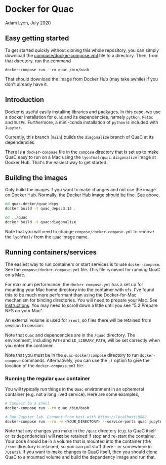 # Docker for Quac
Adam Lyon, July 2020

## Easy getting started

To get started quickly without cloning this whole repository, you can simply download the [compose/docker-compose.yml]([compose/docker-compose.yml](https://raw.githubusercontent.com/Fermilab-Quantum-Science/quac-docker/master/compose/docker-compose.yml)) file to a directory. Then, from that directory, run the command 
```
docker-compose run --rm quac /bin/bash
```

That should download the image from Docker Hub (may take awhile) if you don't already have it. 

## Introduction

Docker is useful easily installing libraries and packages. In this case, we use a docker installation for `QuaC` and its dependencies, namely `python`, `PetSc` and `SLEPc`. Furthermore, a mini-conda installation of `python` is included with `Jupyter`.

Currently, this branch (`main`) builds the `diagonalize` branch of QuaC at its dependencies. 

There is a `docker-compose` file in the `compose` directory that is set up to make QuaC easy to run on a Mac using the `lyonfnal/quac:diagonalize` image at Docker Hub. That's the easiest way to get started. 
 
## Building the images

Only build the images if you want to make changes and not use the image on Docker Hub. Normally, the Docker Hub image should be fine. See above. 

```bash
cd quac-docker/quac-deps
docker build -t quac_deps:3.13 .

cd ../quac
docker build -t quac:diagonalize
```

Note that you will need to change `compose/docker-compose.yml` to remove the `lyonfnal/` from the `quac` image name. 

## Running containers/services

The easiest way to run containers or start services is to use `docker-compose`. See the `compose/docker-compose.yml` file. This file is meant for running QuaC on a Mac. 

For maximum performance, the `docker-compose.yml` has a set up for mounting your Mac home directory into the container with `nfs`. I've found this to be much more performant than using the Docker-for-Mac mechanism for binding directories. You will need to prepare your Mac. See [instructions](https://github.com/lyon-fnal/devenv/blob/master/README.md#52-prepare-nfs-on-your-mac). You may need to scroll down a little until you see "5.2 Prepare NFS on your Mac".

An external volume is used for `/root`, so files there will be retained from session to session. 

Note that `Quac` and depencencies are in the `/quac` directory. The environment, including `PATH` and `LD_LIBRARY_PATH`, will be set correctly when you enter the container.  

Note that you must be in the `quac-docker/compose` directory to run `docker-compose` commands. Alternatively, you can use the `-f` option to give the location of the `docker-compose.yml` file. 

### Running the regular `quac` container

You will typically run things in the `Quac` environment in an ephemeral container (e.g. not a long lived service). Here are some examples,

```bash
# Connect to a shell
docker-compose run --rm quac /bin/bash

# Run Jupyter lab. Connect from host with https://localhost:8888
docker-compose run --rm -w <YOUR_DIRECTORY> --service-ports quac jupyter lab --ip=127.0.0.1 --allow-root --no-browser
```

Note that any changes you make in the `/quac` directory (e.g. to QuaC itself or its dependencies) will **not** be retained if stop and re-start the container. Your code should be in a volume that is mounted into the container (the `/root` directory is retained, so you can put stuff there - or somewhere in `/Users`).  If you want to make changes to QuaC itself, then you should clone QuaC to a mounted volume and build the dependency image and run that. 